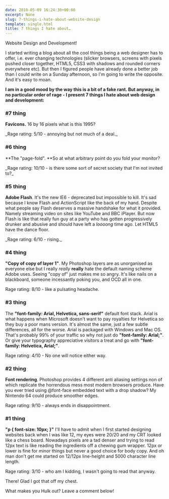 ```yaml
---
date: 2010-05-09 16:24:30+00:00
excerpt: None
slug: 7-things-i-hate-about-website-design
template: single.html
title: 7 things I hate about…
---
```


Website Design and Development!

I started writing a blog about all the cool things being a web designer has to offer, i.e. ever changing technologies (slicker browsers, screens with pixels pushed closer together, HTML5, CSS3 with shadows and rounded corners everywhere etc). But then I figured people have already done a better job than I could write on a Sunday afternoon, so I'm going to write the opposite. And it's easy to moan.

**I am in a good mood by the way this is a bit of a fake rant. But anyway, in no particular order of rage - I present 7 things I hate about web design and development:**

### #7 thing

**Favicons.** 16 by 16 pixels what is this 1995?


<p class="note">_Rage rating: 5/10 - annoying but not much of a deal._</p>


### #6 thing

**The "page-fold". **So at what arbitrary point do you fold your monitor?


<p class="note">_Rage rating: 10/10 - is there some sort of secret society that I'm not invited to?_</p>


### #5 thing

**Adobe Flash**. It's the new IE6 - deprecated but impossible to kill. It's sad because I know Flash and ActionScript like the back of my hand. Despite what people say Flash deserves a massive handshake for what it provided. Namely streaming video on sites like YouTube and BBC iPlayer. But now Flash is like that really fun guy at a party who has gotten progressively drunker and abusive and should have left a _loooong_ time ago. Let HTML5 have the dance floor.


<p class="note">_Rage rating: 6/10 - rising._</p>


### #4 thing

**"Copy of copy of layer 1"**. My Photoshop layers are as unorganised as everyone else but I really _really_ **really** hate the default naming scheme Adobe uses. Seeing "copy of" just makes me so angry. It's like nails on a blackboard, someone incessantly poking you, and OCD all in one.


<p class="note">Rage rating: 8/10 - like a pulsating headache.</p>


### #3 thing

The **"font-family: Arial, Helvetica, sans-serif"** default font stack. Arial is what happens when Microsoft doesn't want to pay royalties for Helvetica so they buy a poor mans version. It's almost the same, just a few subtle differences, all for the worse. Arial is packaged with Windows and Mac OS. That's probably 99% of your traffic so why not just do **"font-family: Arial;"**. Or give your typography appreciative visitors a treat and go with **"font-family: Helvetica, Arial;"**.


<p class="note">Rage rating: 4/10 - No one will notice either way.</p>


### #2 thing

**Font rendering**. Photoshop provides 4 different anti aliasing settings non of which replicate the horrendous mess most modern browsers produce. Have you ever tried using @font-face embedded text with a drop shadow? My Nintendo 64 could produce smoother edges.


<p class="note">Rage rating: 9/10 - always ends in disappointment.</p>


### #1 thing

**"p { font-size: 10px; }"** I'll have to admit when I first started designing websites back when I was like 12, my eyes were 20/20 and my CRT looked like a chess board. Nowadays pixels are a tad denser and trying to read 12px text is like reading the ingredients off a chewing gum wrapper. 12px or lower is fine for minor things but never a good choice for body copy. And oh man don't get me started on 12/12px line-height and 5000 character line length.


<p class="note">Rage rating: 3/10 - who am I kidding, I wasn't going to read that anyway.</p>


  
There! Glad I got that off my chest.

What makes you Hulk out? Leave a comment below!
